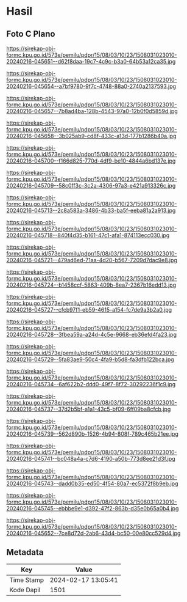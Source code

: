 # Hasil

## Foto C Plano

https://sirekap-obj-formc.kpu.go.id/573e/pemilu/pdpr/15/08/03/10/23/1508031023010-20240216-045651--d62f8daa-19c7-4c9c-b3a0-64b53a12ca35.jpg

https://sirekap-obj-formc.kpu.go.id/573e/pemilu/pdpr/15/08/03/10/23/1508031023010-20240216-045654--a7bf9780-9f7c-4748-88a0-2740a2137593.jpg

https://sirekap-obj-formc.kpu.go.id/573e/pemilu/pdpr/15/08/03/10/23/1508031023010-20240216-045657--7b8ad4ba-128b-4543-97a0-12b0f0d5859d.jpg

https://sirekap-obj-formc.kpu.go.id/573e/pemilu/pdpr/15/08/03/10/23/1508031023010-20240216-045658--3b025ab9-cd8f-433c-a13d-177b1286b40a.jpg

https://sirekap-obj-formc.kpu.go.id/573e/pemilu/pdpr/15/08/03/10/23/1508031023010-20240216-045700--f166d825-770d-4df9-be10-4844a6bd137e.jpg

https://sirekap-obj-formc.kpu.go.id/573e/pemilu/pdpr/15/08/03/10/23/1508031023010-20240216-045709--58c0ff3c-3c2a-4306-97a3-e421a913326c.jpg

https://sirekap-obj-formc.kpu.go.id/573e/pemilu/pdpr/15/08/03/10/23/1508031023010-20240216-045713--2c8a583a-3486-4b33-ba5f-eeba81a2a913.jpg

https://sirekap-obj-formc.kpu.go.id/573e/pemilu/pdpr/15/08/03/10/23/1508031023010-20240216-045718--840f4d35-b161-47c1-afa1-874113ecc030.jpg

https://sirekap-obj-formc.kpu.go.id/573e/pemilu/pdpr/15/08/03/10/23/1508031023010-20240216-045721--479ad6ed-71aa-4d20-b567-7209d7dac9e8.jpg

https://sirekap-obj-formc.kpu.go.id/573e/pemilu/pdpr/15/08/03/10/23/1508031023010-20240216-045724--b1458ccf-5863-409b-8ea7-2367b16edd13.jpg

https://sirekap-obj-formc.kpu.go.id/573e/pemilu/pdpr/15/08/03/10/23/1508031023010-20240216-045727--cfcb97f1-eb59-4615-a154-fc7de9a3b2a0.jpg

https://sirekap-obj-formc.kpu.go.id/573e/pemilu/pdpr/15/08/03/10/23/1508031023010-20240216-045728--3fbea59a-a24d-4c5e-9668-eb36efd4fa23.jpg

https://sirekap-obj-formc.kpu.go.id/573e/pemilu/pdpr/15/08/03/10/23/1508031023010-20240216-045729--5fa83ae9-50c4-4fa9-b5d8-fa3dfb122bca.jpg

https://sirekap-obj-formc.kpu.go.id/573e/pemilu/pdpr/15/08/03/10/23/1508031023010-20240216-045734--6af622b2-ddd0-49f7-8f72-30292236f1c9.jpg

https://sirekap-obj-formc.kpu.go.id/573e/pemilu/pdpr/15/08/03/10/23/1508031023010-20240216-045737--37d2b5bf-a1a1-43c5-bf09-6ff09ba8cfcb.jpg

https://sirekap-obj-formc.kpu.go.id/573e/pemilu/pdpr/15/08/03/10/23/1508031023010-20240216-045739--562d890b-1526-4b94-808f-789c465b21ee.jpg

https://sirekap-obj-formc.kpu.go.id/573e/pemilu/pdpr/15/08/03/10/23/1508031023010-20240216-045741--bc048a4a-c7d6-4190-a50b-773d8ee21d3f.jpg

https://sirekap-obj-formc.kpu.go.id/573e/pemilu/pdpr/15/08/03/10/23/1508031023010-20240216-045743--dadd0b35-ed50-4f54-80a7-ec5372f8b9eb.jpg

https://sirekap-obj-formc.kpu.go.id/573e/pemilu/pdpr/15/08/03/10/23/1508031023010-20240216-045745--ebbbe9e1-d392-47f2-863b-d35e0b65a0b4.jpg

https://sirekap-obj-formc.kpu.go.id/573e/pemilu/pdpr/15/08/03/10/23/1508031023010-20240216-045652--7ce8d72d-2ab6-43d4-bc50-00e80cc529d4.jpg


## Metadata

| Key        | Value               |
| ---------- | ------------------- |
| Time Stamp | 2024-02-17 13:05:41 |
| Kode Dapil | 1501                |



